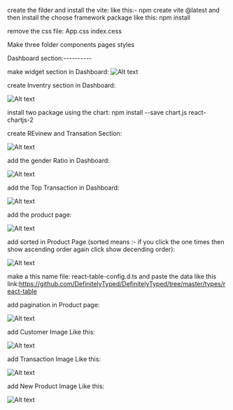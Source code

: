 create the filder and install the vite:
like this:- npm create vite @latest
and then install the choose framework package like this: npm install



remove the css file:
App.css
index.cess

Make three folder 
components
pages
styles

Dashboard section:----------

make widget section in Dashboard:
![Alt text](<Screenshot 2024-01-09 141329.png>)




create Inventry section in Dashboard:

![Alt text](<Screenshot 2024-01-09 150938.png>)



install two package using the chart:
npm install --save chart.js react-chartjs-2

create REvinew and Transation Section:

![Alt text](<Screenshot 2024-01-09 160954.png>)



add the gender Ratio in Dashboard:

![Alt text](<Screenshot 2024-01-09 164638.png>)



add the Top Transaction in Dashboard:

![Alt text](<Screenshot 2024-01-09 191040.png>)


add the product page:

![Alt text](<Screenshot 2024-01-10 101807.png>)

add sorted in Product Page (sorted means :- if you click the one times then show ascending order again click show decending order):

![Alt text](<Screenshot 2024-01-09 195559.png>)



make a this name file: react-table-config.d.ts
and paste the data like this link:https://github.com/DefinitelyTyped/DefinitelyTyped/tree/master/types/react-table


add pagination in Product page:

![Alt text](<Screenshot 2024-01-10 113210.png>)


add Customer Image Like this:

![Alt text](<Screenshot 2024-01-10 114646.png>)


add Transaction Image Like this:

![Alt text](<Screenshot 2024-01-10 115044.png>)


add New Product Image Like this:

![Alt text](<Screenshot 2024-01-10 121309.png>)